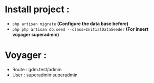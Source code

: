 # Install project :
- `php artisan migrate` **(Configure the data base before)**
- `php php artisan db:seed --class=InitialDataSeeder` **(For insert voyager superadmin)**

# Voyager :
- Route : gdm.test/admin
- User  : superadmin:superadmin

